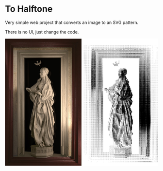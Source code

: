 # To Halftone

Very simple web project that converts an image to an SVG pattern.

There is no UI, just change the code.

![Screenshot](/.github/screenshot.jpeg)
